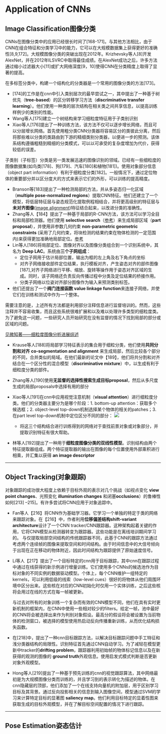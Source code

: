 # **Application of CNNs**

## **Image Classification图像分类**
CNNs在图像分类中的应用已经很长时间了[168-171]。与其他方法相比，由于CNN在组合特征和分类学习中的能力，它可以在大规模数据集上获得更好的准确性[8,9,172]。大规模图像分类的突破出现在2012年。Krizhevsky等人[8]开发AlexNet，并在2012年ILSVRC中取得最佳成绩。在AlexNet成功之后，许多方法通过缩小过滤器大小[11]或扩大网络深度[9，10]使得CNN在分类精度上取得了显著的提高。

在多标签分类中，构建一个结构化的分类器是一个常用的图像分类的方法[173]。
- [174]的工作是在cnn中引入类别层次的最早尝试之一，其中提出了一种基于树优先（**tree-based**）的区分转移学习方法（**discriminative transfer learning**）。他们使用一种类的层次结构在相关类之间共享信息，以提高训练样例少的类别的性能。
- Wang等人[175]建立一个树结构来学习细粒度特征用于子类别识别
- Xiao等人[176]提出了一种训练方法，该方法不仅可以逐步增长网络，而且可以分层增长网络。首先使用粗分类CNN分类器将容易区分的类彼此分离，然后将那些难以分类的类路由到下游的精细类别分类器，以便进一步的预测。该体系结构遵循粗糙到精细的分类模式，可以以可承受的复杂度增加为代价，获得较低的误差。

子类别（子标签）分类是另一类发展迅速的图像识别的领域。已经有一些细粒度的图像数据集(如鸟类[178]、狗[179]、汽车[180]和植物[181])。使用对象部分信息（object part information）有利于细粒度分类[182]。一般情况下，通过定位物体的重要部分并以区分度大的方式来表示它们的外形，可以训练的提高精度。
- Branson等[183]提出了一种检测局部的方法，并从多姿态归一化区域（**multiple pose-normalized regions**）提取CNN特征。他们还建立了一个模型，将低层特征层与姿态规范化提取例程相结合，并将更高级别的特征层与**未对齐图像**([image alignment](https://blog.csdn.net/h763247747/article/details/100862863))特征结合起来，以改进分类的准确性。
- Zhang等人【184】提出了一种基于局部的R-CNN方法，该方法可以学习全目标和局部检测器。他们使用 **selective search**（[参考](https://www.cnblogs.com/zyly/p/9259392.html)）来生成局部区域（**part proposal**），并使用非参数几何约束 **non-parametric geometric constraints** (采用了几何约束，将块检测的结果约束在物体检测的一定范围内)来获得更加准确地局部定位。[参考](https://blog.csdn.net/sheng_ai/article/details/41806341)
- Lin等人[186]将局部定位、图像对齐以及图像分类组合到一个识别系统中，其名为 **Deep LAC**。系统由**三个子网组成**：
  - 定位子网用于估计局部位置，输出为框的左上角及右下角点的坐标
  - 对齐子网络接收部件定位结果，执行模板对齐，产生姿态对齐的部件图像 [187],对齐子网络进行平移、缩放、旋转等操作用于姿态对齐区域的生成。同时，该子网络还负责反向传播过程中分类及定位结果的桥接作用。
  - 分类子网络以位姿对齐部分图像作为输入来预测类别标签。
- 他们还提出了一个**阀门连接函数 value linkage function**来连接子网络，并使它们在训练和测试中作为一个整体。

需要注意的是，上述所有方法都是利用部分注释信息进行监督培训的。然而，这些注释并不容易收集，而且这些系统很难扩展和以及难以处理许多类型的细粒度类。为了避免这一问题，一些研究人员开始研究在没有监督的情况下找到局部的部分或区域的问题。

[见微知著——细粒度图像分析进展综述 ](https://www.sohu.com/a/134764420_473283)
- Krause等人[188]将局部学习特征表示的集合用于细粒分类，他们使用**共同分割和对齐** **co-segmentation and alignment** 来生成局部，然后比较各个部分的不同，合并类似的局域。在他们最新的论文中【189】，他们将共分割和对齐结合在一个区分性的混合模型（**discriminative mixture**）中，以生成有利于细粒度分类的部件。
- Zhang等人[190]使用**无监督的选择性搜索生成目标proposal**，然后从多尺度生成的局部proposals中选择有用的部分
- Xiao等人[191]在cnn中应用视觉注意机制（**visual attention**）进行细粒度分类。他们的分类器主要分为是哪个阶段：1. bottom-up attention：获取多个候选框；2. object-level top-down机制选择某个物体的相关的patches；3. 在part level top-down机制中定位区分不同的部分：
![](/img/Two&#32;Level&#32;Attention&#32;Model.png)

   - 将这三个结构结合进行训练得到的网络对于查找前景对象或对象部分，并提取识别特征有很大帮助。
 - 林等人[192]提出了一种用于**细粒度图像分类的双线性模型**。识别结构由两个特征提取器组成。两个特征提取器的输出在图像的每个位置使用外部乘积进行相乘，并汇集以获得 **an image descriptor**

---
## **Object Tracking(对象跟踪)**
对象跟踪的成功很大程度上依赖于目标外观的表示对几个挑战（如视点变化  **view point changes**、光照变化 **illumination changes** 和闭塞**occlusions**）的鲁棒性如何[213] –215]。有许多尝试将CNN应用于对象追踪中。
- Fan等人【216】将CNN作为基础学习器。它学习一个单独的特定于类的网络来跟踪对象。在【216】中，作者利用**位移偏差结构shift-variant architecture**设计了一个CNN tracker/CNN跟踪器。这种架构起着关键的作用，它将CNN模型从检测器转变为跟踪器。这些功能是在离线培训期间学习的。 与仅提取局部空间结构的传统跟踪器不同，此基于CNN的跟踪方法通过考虑两个连续帧的图像来提取空间和时间结构。由于时间信息中的大信号倾向于出现在正在移动的物体附近，因此时间结构为跟踪提供了原始速度信号。
- Li等人【217】提出了一个目标特定的cnn用于目标跟踪，其中cnn在跟踪过程中通过在线获得的新示例进行增量训练。它们使用多个CNNs的候选池作为目标对象的不同实例的数据驱动模型。个体上，每个CNN维护一组特定的kernels，可以利用低级的线索（low-level cues）很好的将物体从他们周围环境中区分出来。这些核在对应的CNN初始化时仅用一个实体训练，之后这些核将会用过在线的方式在每一帧被更新。
  
    与过去对所有的对象训练一个复杂而有效的CNN模型不同，他们在具有实时更新机制的框架内，在CNN中使用一些相对较少的filters。给定一帧，池中最好的CNN将会被选择出来作为判别对象假设。最高分的假设将会被设置为当前物体的检测窗口，被选择的模型使用热启动反向传播重新训练，从而优化结构损失函数。
-  在[218]中，提出了一种cnn目标跟踪方法，以解决目标跟踪问题中手工特征和浅分类器结构的局限性。识别特征首先通过CNN自动学习。为了减轻在模型更新中tracker的**drifting problem**，跟踪器利用初始帧的物体标记信息以及在新获得的观测的图像的 **ground truth**外观信息。使用启发式模式判断是否更新对象外观模型。
- Hong等人[219]提出了一种基于预先训练的cnn的视觉跟踪算法，其中网络最初是为大规模图像分类而训练的，并且学习到的表示转化为描述的物体。在cnn隐藏层的顶部，他们添加了一个在线支持向量机的附加层，用于区别学习目标及其背景。通过反向投影相关的信息到输入图像空间，模型通过SVM的学习来计算特定目标的显著图 **saliency map**。他们利用目标特定的显着性图来获取生成的目标外观模型，并在了解目标空间配置的情况下进行跟踪。

--- 
## **Pose Estimation姿态估计**